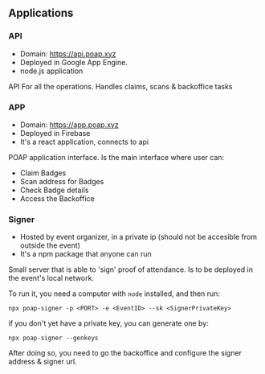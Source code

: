 ## Applications

### API

- Domain: https://api.poap.xyz
- Deployed in Google App Engine.
- node.js application

API For all the operations. Handles claims, scans & backoffice tasks

### APP

- Domain: https://app.poap.xyz
- Deployed in Firebase
- It's a react application, connects to api

POAP application interface. Is the main interface where user can:

- Claim Badges
- Scan address for Badges
- Check Badge details
- Access the Backoffice

### Signer

- Hosted by event organizer, in a private ip (should not be accesible from outside the event)
- It's a npm package that anyone can run

Small server that is able to 'sign' proof of attendance. Is to be deployed in the event's local network.

To run it, you need a computer with `node` installed, and then run:

```
npx poap-signer -p <PORT> -e <EventID> --sk <SignerPrivateKey>
```

if you don't yet have a private key, you can generate one by:

```
npx poap-signer --genkeys
```

After doing so, you need to go the backoffice and configure the signer address & signer url.
